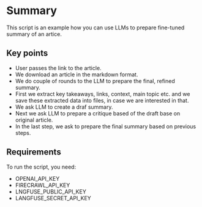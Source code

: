 # Summary

This script is an example how you can use LLMs to prepare fine-tuned summary of an artice.

## Key points

- User passes the link to the article.
- We download an article in the markdown format.
- We do couple of rounds to the LLM to prepare the final, refined summary.
- First we extract key takeaways, links, context, main topic etc. and we save these extracted data into files, in case we are interested in that.
- We ask LLM to create a draf summary.
- Next we ask LLM to prepare a critique based of the draft base on original article.
- In the last step, we ask to prepare the final summary based on previous steps.

## Requirements

To run the script, you need:

- OPENAI_API_KEY
- FIRECRAWL_API_KEY
- LNGFUSE_PUBLIC_API_KEY
- LANGFUSE_SECRET_API_KEY
